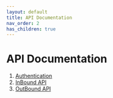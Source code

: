 ```yaml
---
layout: default
title: API Documentation
nav_order: 2
has_children: true
---
```

# API Documentation
1. [Authentication](public/index.html)
1. [InBound API](public/index.html#tag-InBound-Callbacks)
1. [OutBound API](public/index.html#tag-OutBound-Messages)
